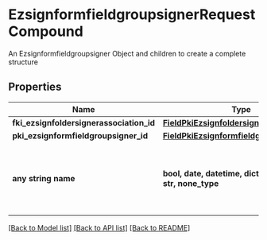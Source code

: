 # EzsignformfieldgroupsignerRequestCompound

An Ezsignformfieldgroupsigner Object and children to create a complete structure

## Properties
Name | Type | Description | Notes
------------ | ------------- | ------------- | -------------
**fki_ezsignfoldersignerassociation_id** | [**FieldPkiEzsignfoldersignerassociationID**](FieldPkiEzsignfoldersignerassociationID.md) |  | 
**pki_ezsignformfieldgroupsigner_id** | [**FieldPkiEzsignformfieldgroupsignerID**](FieldPkiEzsignformfieldgroupsignerID.md) |  | [optional] 
**any string name** | **bool, date, datetime, dict, float, int, list, str, none_type** | any string name can be used but the value must be the correct type | [optional]

[[Back to Model list]](../README.md#documentation-for-models) [[Back to API list]](../README.md#documentation-for-api-endpoints) [[Back to README]](../README.md)


